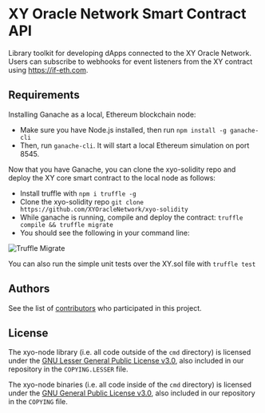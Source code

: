 # XY Oracle Network Smart Contract API

Library toolkit for developing dApps connected to the XY Oracle Network. Users can subscribe to webhooks for event listeners from the XY contract using https://if-eth.com.

## Requirements

Installing Ganache as a local, Ethereum blockchain node:

* Make sure you have Node.js installed, then run `npm install -g ganache-cli`
* Then, run `ganache-cli`. It will start a local Ethereum simulation on port 8545.

Now that you have Ganache, you can clone the xyo-solidity repo and deploy the XY
core smart contract to the local node as follows:

* Install truffle with `npm i truffle -g`
* Clone the xyo-solidity repo `git clone https://github.com/XYOracleNetwork/xyo-solidity`
* While ganache is running, compile and deploy the contract: `truffle compile && truffle migrate`
* You should see the following in your command line:

![Truffle Migrate](https://i.imgur.com/zfa7YjL.png)

You can also run the simple unit tests over the XY.sol file with `truffle test`

## Authors

See the list of [contributors](https://github.com/XYOracleNetwork/xyo-node/contributors) who participated in this project.

## License

The xyo-node library (i.e. all code outside of the `cmd` directory) is licensed under the
[GNU Lesser General Public License v3.0](https://www.gnu.org/licenses/lgpl-3.0.en.html), also
included in our repository in the `COPYING.LESSER` file.

The xyo-node binaries (i.e. all code inside of the `cmd` directory) is licensed under the
[GNU General Public License v3.0](https://www.gnu.org/licenses/gpl-3.0.en.html), also included
in our repository in the `COPYING` file.
